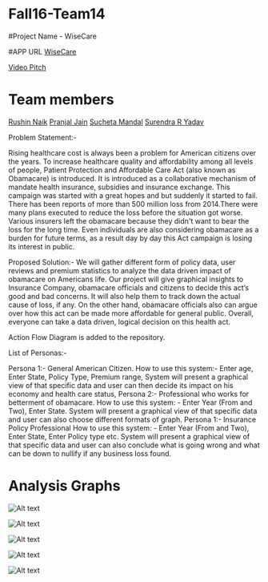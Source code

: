 # Fall16-Team14

#Project Name - WiseCare

#APP URL 
[WiseCare](https://wise-care-final.herokuapp.com/)

[Video Pitch](https://www.youtube.com/watch?v=LNoK2_fffq0)

# Team members

[Rushin Naik](https://github.com/Rushin95)
[Pranjal Jain](https://github.com/jpranjal)
[Sucheta Mandal](https://github.com/suchetamandal)
[Surendra R Yadav](https://github.com/surendrary)

Problem Statement:-

Rising healthcare cost is always been a problem for American citizens over the years. To increase healthcare quality and affordability among all levels of people, Patient Protection and Affordable Care Act (also known as Obamacare) is introduced. It is introduced as a collaborative mechanism of mandate health insurance, subsidies and insurance exchange. This campaign was started with a great hopes and but suddenly it started to fail. There has been reports of more than 500 million loss from 2014.There were many plans executed to reduce the loss before the situation got worse. Various insurers left the obamacare because they didn't want to bear the loss for the long time. Even individuals are also considering obamacare as a burden for future terms, as a result day by day this Act campaign is losing its interest in public.

Proposed Solution:-
We will gather different form of policy data, user reviews and premium statistics to analyze the data driven impact of obamacare on Americans life. Our project will give graphical insights to Insurance Company, obamacare officials and citizens to decide this act’s good and bad concerns. It will also help them to track down the actual cause of loss, if any. On the other hand, obamacare officials also can argue over how this act can be made more affordable for general public. Overall, everyone can take a data driven, logical decision on this health act. 

Action Flow Diagram is added to the repository.

List of Personas:-

Persona 1:- General American Citizen.
How to use this system:- Enter age, Enter State, Policy Type, Premium range, System will present a graphical view of that specific data and user can then decide its impact on his economy and health care status,
Persona 2:- Professional who works for betterment of obamacare.
How to use this system: - Enter Year (From and Two), Enter State. System will present a graphical view of that specific data and user can also choose different formats of graph.
Persona 1:- Insurance Policy Professional
How to use this system: - Enter Year (From and Two), Enter State, Enter Policy type etc. System will present a graphical view of that specific data and user can also conclude what is going wrong and what can be down to nullify if any business loss found.

# Analysis Graphs

![Alt text](https://github.com/Rushin95/WiseCare-ObamaCare_Analysis/blob/master/Graphs/Year%20wise%20insured%20population-2015.png)

![Alt text](https://github.com/Rushin95/WiseCare-ObamaCare_Analysis/blob/master/Graphs/Premium%20Expenditure%20Per%20Capita.png)

![Alt text](https://github.com/Rushin95/WiseCare-ObamaCare_Analysis/blob/master/Graphs/Insured%20Population%20Trend.png)

![Alt text](https://github.com/Rushin95/WiseCare-ObamaCare_Analysis/blob/master/Graphs/2016%20vs%202017%20Average%20Premium.png)

![Alt text](https://github.com/Rushin95/WiseCare-ObamaCare_Analysis/blob/master/Graphs/Metal%20Plan%20Analysis.png)




